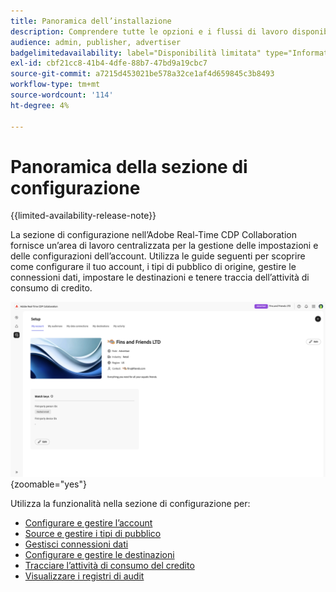 ```yaml
---
title: Panoramica dell’installazione
description: Comprendere tutte le opzioni e i flussi di lavoro disponibili nella sezione di configurazione di Adobe Real-Time CDP Collaboration
audience: admin, publisher, advertiser
badgelimitedavailability: label="Disponibilità limitata" type="Informative" url="https://helpx.adobe.com/legal/product-descriptions/real-time-customer-data-platform-collaboration.html newtab=true"
exl-id: cbf21cc8-41b4-4dfe-88b7-47bd9a19cbc7
source-git-commit: a7215d453021be578a32ce1af4d659845c3b8493
workflow-type: tm+mt
source-wordcount: '114'
ht-degree: 4%

---
```


# Panoramica della sezione di configurazione

{{limited-availability-release-note}}

La sezione di configurazione nell’Adobe Real-Time CDP Collaboration fornisce un’area di lavoro centralizzata per la gestione delle impostazioni e delle configurazioni dell’account. Utilizza le guide seguenti per scoprire come configurare il tuo account, i tipi di pubblico di origine, gestire le connessioni dati, impostare le destinazioni e tenere traccia dell’attività di consumo di credito.

![Area di lavoro di configurazione di un account, con una panoramica delle impostazioni correnti.](/help/assets/setup/set-up-overview.png){zoomable="yes"}

Utilizza la funzionalità nella sezione di configurazione per:

* [Configurare e gestire l’account](/help/guide/setup/onboard-account.md)
* [Source e gestire i tipi di pubblico](/help/guide/setup/onboard-audiences.md)
* [Gestisci connessioni dati](/help/guide/setup/manage-data-connection.md)
* [Configurare e gestire le destinazioni](/help/guide/setup/manage-destinations.md)
* [Tracciare l’attività di consumo del credito](/help/guide/setup/my-activity.md)
* [Visualizzare i registri di audit](/help/guide/setup/audit-logs.md)
